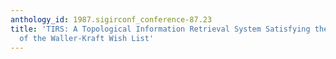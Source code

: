 ```yaml
---
anthology_id: 1987.sigirconf_conference-87.23
title: 'TIRS: A Topological Information Retrieval System Satisfying the Requirements
  of the Waller-Kraft Wish List'
---
```

